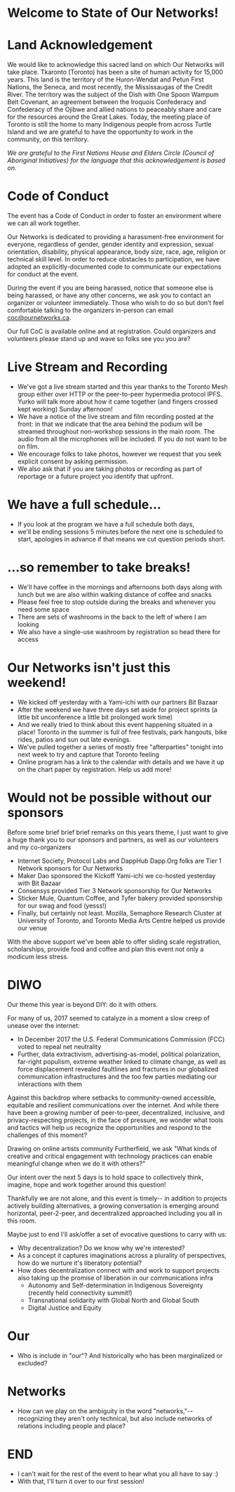 # Welcome to State of Our Networks!


# Land Acknowledgement

We would like to acknowledge this sacred land on which Our Networks will take place. Tkaronto (Toronto) has been a site of human activity for 15,000 years. This land is the territory of the Huron-Wendat and Petun First Nations, the Seneca, and most recently, the Mississaugas of the Credit River. The territory was the subject of the Dish with One Spoon Wampum Belt Covenant, an agreement between the Iroquois Confederacy and Confederacy of the Ojibwe and allied nations to peaceably share and care for the resources around the Great Lakes. Today, the meeting place of Toronto is still the home to many Indigenous people from across Turtle Island and we are grateful to have the opportunity to work in the community, on this territory.

_We are grateful to the First Nations House and Elders Circle (Council of Aboriginal Initiatives) for the language that this acknowledgement is based on._

# Code of Conduct

The event has a Code of Conduct in order to foster an environment where we can all work together.

Our Networks is dedicated to providing a harassment-free environment for everyone, regardless of gender, gender identity and expression, sexual orientation, disability, physical appearance, body size, race, age, religion or technical skill level. In order to reduce obstacles to participation, we have adopted an explicitly-documented code to communicate our expectations for conduct at the event.

During the event if you are being harassed, notice that someone else is being harassed, or have any other concerns, we ask you to contact an organizer or volunteer immediately. Those who wish to do so but don’t feel comfortable talking to the organizers in-person can email coc@ournetworks.ca.

Our full CoC is available online and at registration.
Could organizers and volunteers please stand up and wave so folks see you you are?

# Live Stream and Recording

- We've got a live stream started and this year thanks to the Toronto Mesh group either over HTTP or the peer-to-peer hypermedia protocol IPFS. Yurko will talk more about how it came together (and fingers crossed kept working) Sunday afternoon!
- We have a notice of the live stream and film recording posted at the front: in that we indicate that the area behind the podium will be streamed throughout non-workshop sessions in the main room. The audio from all the microphones will be included. If you do not want to be on film.
- We encourage folks to take photos, however we request that you seek explicit consent by asking permission.
- We also ask that if you are taking photos or recording as part of reportage or a future project you identify that upfront.

# We have a full schedule...

- If you look at the program we have a full schedule both days,
- we'll be ending sessions 5 minutes before the next one is scheduled to start, apologies in advance if that means we cut question periods short.

# ...so remember to take breaks!

- We'll have coffee in the mornings and afternoons both days along with lunch but we are also within walking distance of coffee and snacks
- Please feel free to stop outside during the breaks and whenever you need some space
- There are sets of washrooms in the back to the left of where I am looking
- We also have a single-use washroom by registration so head there for access

# Our Networks isn't just this weekend!

- We kicked off yesterday with a Yami-ichi with our partners Bit Bazaar
- After the weekend we have three days set aside for project sprints (a little bit unconference a little bit prolonged work time)
- And we really tried to think about this event happening situated in a place! Toronto in the summer is full of free festivals, park hangouts, bike rides, patios and sun out late evenings.
- We've pulled together a series of mostly free "afterparties" tonight into next week to try and capture that Toronto feeling
- Online program has a link to the calendar with details and we have it up on the chart paper by registration. Help us add more!

# Would not be possible without our sponsors

Before some brief brief brief remarks on this years theme, I just want to give a huge thank you to our sponsors and partners, as well as our volunteers and my co-organizers

- Internet Society, Protocol Labs and DappHub Dapp.Org folks are Tier 1 Network sponsors for Our Networks
- Maker Dao sponsored the Kickoff Yami-ichi we co-hosted yesterday with Bit Bazaar
- Consensys provided Tier 3 Network sponsorship for Our Networks
- Sticker Mule, Quantum Coffee, and Tyfer bakery provided sponsorship for our swag and food (yesss!)
- Finally, but certainly not least. Mozilla, Semaphore Research Cluster at University of Toronto, and Toronto Media Arts Centre helped us provide our venue

With the above support we've been able to offer sliding scale registration, scholarships, provide food and coffee and plan this event not only a modicum less stress.

# DIWO

Our theme this year is beyond DIY: do it with others.

For many of us, 2017 seemed to catalyze in a moment a slow creep of unease over the internet:

- In December 2017 the U.S. Federal Communications Commission (FCC) voted to repeal net neutrality
- Further, data extractivism, advertising-as-model, political polarization, far-right populism, extreme weather linked to climate change, as well as force displacement revealed faultlines and fractures in our globalized communication infrastructures and the too few parties mediating our interactions with them

Against this backdrop where setbacks to community-owned accessible, equitable and resilient communications over the internet. And while there have been a growing number of peer-to-peer, decentralized, inclusive, and privacy-respecting projects, in the face of pressure, we wonder what tools and tactics will help us recognize the opportunities and respond to the challenges of this moment?

Drawing on online artists community Furtherfield, we ask "What kinds of creative and critical engagement with technology practices can enable meaningful change when we do it with others?"

Our intent over the next 5 days is to hold space to collectively think, imagine, hope and work together around this question!

Thankfully we are not alone, and this event is timely-- in addition to projects actively building alternatives, a growing conversation is emerging around horizontal, peer-2-peer, and decentralized approached including you all in this room.

Maybe just to end I'll ask/offer a set of evocative questions to carry with us:

- Why decentralization? Do we know why we're interested?
- As a concept it captures imaginations across a plurality of perspectives, how do we nurture it's liberatory potential?
- How does decentralization connect with and work to support projects also taking up the promise of liberation in our communications infra
  - Autonomy and Self-determination in Indigenous Sovereignty (recently held connectivity summit!)
  - Transnational solidarity with Global North and Global South
  - Digital Justice and Equity

# Our

- Who is include in "our"? And historically who has been marginalized or excluded?

# Networks

- How can we play on the ambiguity in the word "networks,"-- recognizing they aren't only technical, but also include networks of relations including people and place?

# END

- I can't wait for the rest of the event to hear what you all have to say :)
- With that, I'll turn it over to our first session!
